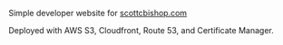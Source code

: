 Simple developer website for [scottcbishop.com](https://scottcbishop.com)

Deployed with AWS S3, Cloudfront, Route 53, and Certificate Manager.
